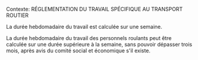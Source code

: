 Contexte: RÉGLEMENTATION DU TRAVAIL SPÉCIFIQUE AU TRANSPORT ROUTIER

La durée hebdomadaire du travail est calculée sur une semaine.

La durée hebdomadaire du travail des personnels roulants peut être calculée sur une durée supérieure à la semaine, sans pouvoir dépasser trois mois, après avis du comité social et économique s'il existe.